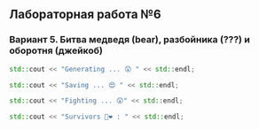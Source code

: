## Лабораторная работа №6
### Вариант 5. Битва медведя (bear), разбойника (???) и оборотня (джейкоб)

```c++
std::cout << "Generating ... 😲 " << std::endl;
```

```c++
std::cout << "Saving ... 😍 " << std::endl;
```

```c++
std::cout << "Fighting ... 😲" << std::endl;
```

```c++
std::cout << "Survivors 🎉❤️ : " << std::endl;
```

